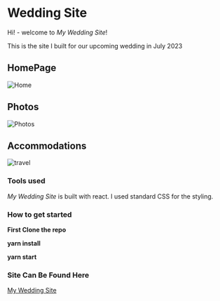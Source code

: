 # Wedding Site

Hi! - welcome to _My Wedding Site_!

This is the site I built for our upcoming wedding in July 2023

## HomePage

![Home](src/images/HomePage.png)

## Photos

![Photos](src/images/Photos.png)

## Accommodations

![travel](src/images/Travel.png)

### Tools used

_My Wedding Site_ is built with react.  I used standard CSS for the styling.

### How to get started

**First Clone the repo**

**yarn install**

**yarn start**

### Site Can Be Found Here 

[My Wedding Site](shelly-ed-2023.com)